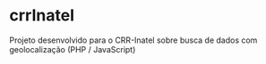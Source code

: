# crrInatel
Projeto desenvolvido para o CRR-Inatel sobre busca de dados com geolocalização (PHP / JavaScript)
